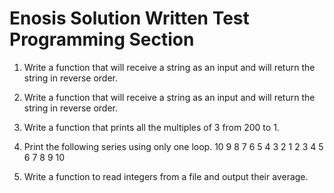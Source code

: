 # Enosis Solution Written Test Programming Section

1. Write a function that will receive a string as an input and will return the string in reverse order.

2. Write a function that will receive a string as an input and will return the string in reverse order.

3. Write a function that prints all the multiples of 3 from 200 to 1.

4. Print the following series using only one loop. 10 9 8 7 6 5 4 3 2 1 2 3 4 5 6 7 8 9 10  

5. Write a function to read integers from a file and output their average. 
